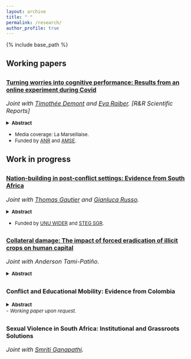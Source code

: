 ```yaml
---
layout: archive
title: " "
permalink: /research/
author_profile: true
---
```

{% include base_path %} 
<h2>Working papers</h2>

<h2><font size="-0.3"><strong><a href="https://amu.hal.science/hal-03953178">Turning worries into cognitive performance: Results from an online experiment during Covid</a></strong></font></h2>  

<i><font size="-0.5">Joint with <a href="https://sites.google.com/site/timotheedemont/home">Timothée Demont</a> and <a href="https://sites.google.com/view/evaraiber/home">Eva Raiber</a>. [R&R Scientific Reports] </font></i> 

<details><summary><strong> <font size="-1"> Abstract </font> </strong></summary><p style="text-align: justify">
<font size="-1">Worrisome topics, such as climate change, economic crises, or the Covid-19 pandemic, are increasingly present and pervasive due to digital media and social networks. Do such worries affect cognitive performance? The effect of a distressing topic might be very different depending on whether people have the scope and means to cope with the consequences. It can also differ by how performance is rewarded, for instance, if there is a goal that people can focus on. In an online experiment during the Covid-19 pandemic, we test how the cognitive performance of university students responds to topics discussing (i) current mental health issues related to social restrictions or (ii) future labor market uncertainties linked to the economic contraction. Moreover, we study how the response is affected by a performance goal by conditioning payout on reaching a minimum level. We find that the labor market topic increases cognitive performance when performance is motivated by a goal. Conversely, there is no such effect after the mental health topic. We even find a weak negative effect among those mentally vulnerable when payout is not based on reaching a goal. The positive effect is driven by students with larger financial and social resources, pointing at an inequality-widening mechanism.</font>
</p> </details>

- <font size="-1">Media coverage: La Marseillaise.</font> 
- <font size="-1">Funded by <a href="https://anr.fr/Projet-ANR-21-CO14-0009">ANR</a> and <a href="https://www.amse-aixmarseille.fr/en">AMSE</a>.</font>


<h2>Work in progress</h2>

<h2><font size="-0.3"><strong><a href="https://www.wider.unu.edu/publication/nation-building-post-conflict-settings">Nation-building in post-conflict settings: 	Evidence from South Africa  </a></strong></font></h2> 

<p><i><font size="-0.5">Joint with <a href="https://sites.google.com/view/thomasgautier/home">Thomas Gautier</a> and <a href="https://gianlucarusso.github.io">Gianluca Russo</a>.</font></i></p>

<details><summary><strong> <font size="-1"> Abstract </font> </strong></summary><p style="text-align: justify">
<font size="-1">How do states rebuild nations after a major conflict? Truth and Reconciliation Commissions (TRCs) have emerged as one of the most common interventions to achieve this objective. Despite their popularity, little is known about their efficacy to foster reconciliation and nation building. We fill this gap by studying the seminal TRC established in South Africa after the end of the Apartheid. To measure exposure to TRC across South African municipalities, we leverage quasi-random variation in media coverage of the TRC message. South African municipalities with higher historical exposure to TRC on media have lower levels of violence today. This effect is driven by improved nation building and higher trust towards post-Apartheid institutions. Exploiting daily variation in TRC hearings and mediatic exposure in the short run, we bolster our interpretation that our long-run results are forged in the years of TRC activity. The same evidence suggests that our results are driven by the coverage of TRC on media as opposed to generic media exposure.</font>
</p> </details>
  
- <font size="-1">Funded by <a href="https://www.wider.unu.edu/project/institutional-legacies-violent-conflict">UNU WIDER</a> and <a href="https://steg.cepr.org">STEG SGR</a>.</font>

<h2><font size="-0.3"><strong><a href="https://www.dropbox.com/scl/fi/a0x6b58i64yjb10hetx6m/Eradication_Education_Horta_Tami.pdf?rlkey=15bn12y5fqlps3krogsbnrgvc&dl=0">Collateral damage: The impact of forced eradication of illicit crops on human capital</a></strong></font></h2> 

<p><i><font size="-0.5"> Joint with Anderson Tami-Patiño.</font></i><p>
 <details><summary><strong> <font size="-1"> Abstract </font> </strong></summary><p style="text-align: justify">

<font size="-1">The role of eradication policies in decreasing drug trade, insecurity, and ultimately fostering development remains largely debated. This paper examines the unintended consequences of aerial  fumigation of coca on human capital accumulation and its medium-term socioeconomic impact in Colombia. Employing a spatial regression discontinuity design and utilizing newly digitized data on the exact areas subjected to aerial spraying, we find that eradication increases dropout and failure rates in the short term. A key mechanism is the negative income shock experienced by households. Furthermore, we document that even after the ban on aerial spraying in 2015, villages exposed to eradication exhibit worse socioeconomic outcomes, including lower schooling, higher child labor, increased early marriage, and deteriorating living conditions.</font>
</p> </details>



<h2><font size="-0.3"><strong>Conflict and Educational Mobility: Evidence from Colombia</strong></font></h2>

<details><summary><strong> <font size="-1"> Abstract </font> </strong></summary><p style="text-align: justify">

<font size="-1">Does conflict impact socioeconomic mobility? This paper examines the extent to which individuals’ exposure to conflict affects intergenerational mobility in education attainment in Colombia. Exploiting exogenous variation in conflict intensity caused by the distance to the nearest military base and US military assistance. I find that the armed conflict reduces the transmission of parents’ educational outcomes on children’s outcomes. An effect driven by the breakdown in transmission in highly educated families. This disruption occurs mainly due to conflict exposure in early childhood and exposure to conflict-related displacement and sexual violence. Notably, weakening the parent-child link is translated into a general increase in downward mobility and a decrease in upward mobility. Destruction of educational resources and a decrease in children’s aspirations are the likely mechanisms for the observed effect.</font>
</p> </details>
- <i><font size="-1">Working paper upon request.</font></i>


<h2><font size="-0.3"><strong>Sexual Violence in South Africa: Institutional and Grassroots Solutions</strong></font></h2>
<p><i><font size="-0.5">Joint with <a href="https://smriti-ganapathi.github.io">Smriti Ganapathi</a>. </font></i></p>












